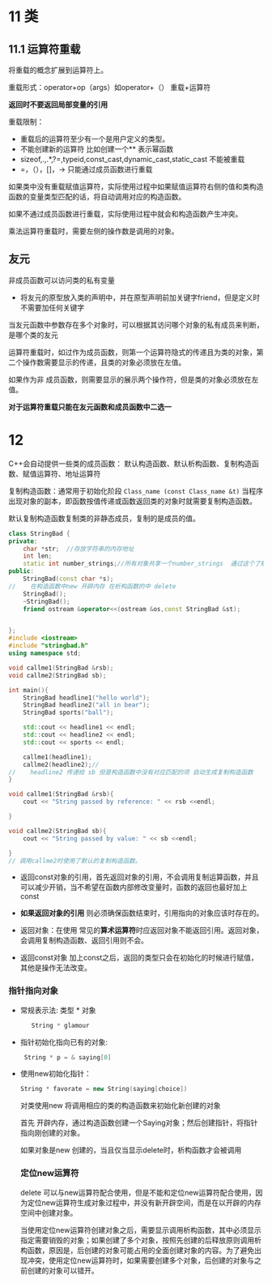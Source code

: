 # 11 类

## 11.1 运算符重载

将重载的概念扩展到运算符上。

重载形式：operator+op（args）如operator+（） 重载+运算符

**返回时不要返回局部变量的引用**

重载限制：

- 重载后的运算符至少有一个是用户定义的类型。
- 不能创建新的运算符 比如创建一个** 表示幂函数
- sizeof,.,.*,?=,typeid,const_cast,dynamic_cast,static_cast 不能被重载
- =，（），[]，-> 只能通过成员函数进行重载



如果类中没有重载赋值运算符，实际使用过程中如果赋值运算符右侧的值和类构造函数的变量类型匹配的话，将自动调用对应的构造函数。

如果不通过成员函数进行重载，实际使用过程中就会和构造函数产生冲突。

乘法运算符重载时，需要左侧的操作数是调用的对象。

## 友元

非成员函数可以访问类的私有变量

- 将友元的原型放入类的声明中，并在原型声明前加关键字friend，但是定义时不需要加任何关键字



当友元函数中参数存在多个对象时，可以根据其访问哪个对象的私有成员来判断，是哪个类的友元

运算符重载时，如过作为成员函数，则第一个运算符隐式的传递且为类的对象，第二个操作数需要显示的传递，且类的对象必须放在左值。

如果作为非 成员函数，则需要显示的展示两个操作符，但是类的对象必须放在左值。

**对于运算符重载只能在友元函数和成员函数中二选一**

# 12 

C++会自动提供一些类的成员函数： 默认构造函数、默认析构函数、复制构造函数、赋值运算符、地址运算符

复制构造函数：通常用于初始化阶段  `Class_name (const Class_name &t)` 当程序出现对象的副本，即函数按值传递或函数返回类的对象时就需要复制构造函数。

默认复制构造函数复制类的非静态成员，复制的是成员的值。

```C++
class StringBad {
private:
    char *str;  //存放字符串的内存地址
    int len;
    static int number_strings;//所有对象共享一个number_strings  通过这个了解创建了多少个对象
public:
    StringBad(const char *s);
//    在构造函数中new 开辟内存 在析构函数的中 delete
    StringBad();
    ~StringBad();
    friend ostream &operator<<(ostream &os,const StringBad &st);


};
#include <iostream>
#include "stringbad.h"
using namespace std;

void callme1(StringBad &rsb);
void callme2(StringBad sb);

int main(){
    StringBad headline1("hello world");
    StringBad headline2("all in bear");
    StringBad sports("ball");

    std::cout << headline1 << endl;
    std::cout << headline2 << endl;
    std::cout << sports << endl;

    callme1(headline1);
    callme2(headline2);//
//    headline2 传递给 sb 但是构造函数中没有对应匹配的项 自动生成复制构造函数
}

void callme1(StringBad &rsb){
    cout << "String passed by reference: " << rsb <<endl;

}

void callme2(StringBad sb){
    cout << "String passed by value: " << sb <<endl;

}
// 调用callme2时使用了默认的复制构造函数。
```

- 返回const对象的引用，首先返回对象的引用，不会调用复制运算函数，并且可以减少开销，当不希望在函数内部修改变量时，函数的返回也最好加上const
- **如果返回对象的引用** 则必须确保函数结束时，引用指向的对象应该时存在的。

- 返回对象：在使用 常见的**算术运算符**时应返回对象不能返回引用。返回对象，会调用复制构造函数、返回引用则不会。
- 返回const对象 加上const之后，返回的类型只会在初始化的时候进行赋值，其他是操作无法改变。

### 指针指向对象

- 常规表示法: 类型 * 对象 

  ```c++
     String * glamour
  ```

  

- 指针初始化指向已有的对象:  

  ```c++
   String * p = & saying[0]
  ```

  

- 使用new初始化指针： 

  ```c++
  String * favorate = new String(saying[choice])
  ```

  对类使用new 将调用相应的类的构造函数来初始化新创建的对象

  首先 开辟内存，通过构造函数创建一个Saying对象；然后创建指针，将指针指向刚创建的对象。

  如果对象是new 创建的，当且仅当显示delete时，析构函数才会被调用

  ### 定位new运算符

  delete 可以与new运算符配合使用，但是不能和定位new运算符配合使用，因为定位new运算符生成对象过程中，并没有新开辟空间，而是在以开辟的内存空间中创建对象。

  当使用定位new运算符创建对象之后，需要显示调用析构函数，其中必须显示指定需要销毁的对象；如果创建了多个对象，按照先创建的后释放原则调用析构函数，原因是，后创建的对象可能占用的全面创建对象的内容。为了避免出现冲突，使用定位new运算符时，如果需要创建多个对象，后创建的对象与之前创建的对象可以错开。





